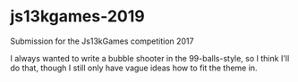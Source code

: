 # js13kgames-2019
Submission for the Js13kGames competition 2017

I always wanted to write a bubble shooter in the 99-balls-style, so I think I'll do that, though I still only have vague ideas how to fit the theme in.
